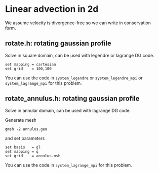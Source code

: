 # Linear advection in 2d

We assume velocity is divergence-free so we can write in conservation form.

## rotate.h: rotating gaussian profile

Solve in square domain, can be used with legendre or lagrange DG code.

```text
set mapping = cartesian
set grid    = 100,100
```

You can use the code in `system_legendre` or `system_legendre_mpi` or `system_lagrange_mpi` for this problem.

## rotate_annulus.h: rotating gaussian profile

Solve in annular domain, can be used with lagrange DG code.

Generate mesh

```shell
gmsh -2 annulus.geo
```

and set parameters

```text
set basis   = gl
set mapping = q
set grid    = annulus.msh
```

You can use the code in `system_lagrange_mpi` for this problem.
